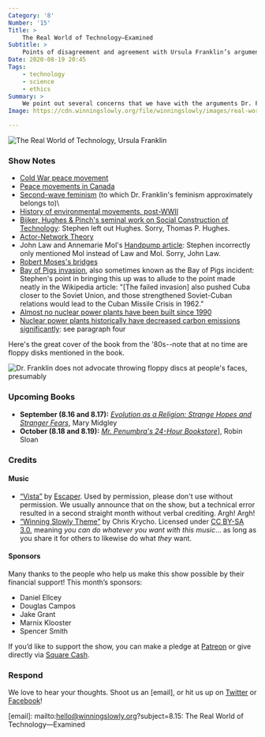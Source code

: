 ```yaml
---
Category: '8'
Number: '15'
Title: >
    The Real World of Technology—Examined
Subtitle: >
    Points of disagreement and agreement with Ursula Franklin’s arguments
Date: 2020-08-19 20:45
Tags:
    - technology
    - science
    - ethics
Summary: >
    We point out several concerns that we have with the arguments Dr. Franklin makes in her lectures-turned-book: the ineffectiveness of her holistic and prescriptive technologies frame, her deeply cynical view on policy, and other thorny places that her arguments lead (like the Soviet Union). 
Image: https://cdn.winningslowly.org/file/winningslowly/images/real-world-of-technology.jpg

---
```


![[<cite>The Real World of Technology</cite>](https://www.alibris.com/search/books/isbn/9780887846366), Ursula Franklin](https://cdn.winningslowly.org/file/winningslowly/images/real-world-of-technology.jpg)

### Show Notes

* [Cold War peace movement](https://en.wikipedia.org/wiki/Peace_movement#Anti-nuclear_movement)
* [Peace movements in Canada](https://en.wikipedia.org/wiki/Peace_movement#Canada)
* [Second-wave feminism](https://en.wikipedia.org/wiki/Second-wave_feminism) (to which Dr. Franklin's feminism approximately belongs to)\
* [History of environmental movements, post-WWII](https://en.wikipedia.org/wiki/Environmentalism#Post-war_expansion)
* [Bijker, Hughes & Pinch's seminal work on Social Construction of Technology](https://www.alibris.com/The-Social-Construction-of-Technological-Systems-Anniversary-Edition-New-Directions-in-the-Sociology-and-History-of-Technology/book/47838926?matches=9): Stephen left out Hughes. Sorry, Thomas P. Hughes.
* [Actor-Network Theory](https://en.wikipedia.org/wiki/Actor%E2%80%93network_theory)
* John Law and Annemarie Mol's [Handpump article](https://research.utwente.nl/en/publications/situating-technoscience-an-inquiry-into-spatialities): Stephen incorrectly only mentioned Mol instead of Law and Mol. Sorry, John Law. 
* [Robert Moses's bridges](https://en.wikipedia.org/wiki/Robert_Moses#Racism) 
* [Bay of Pigs invasion](https://en.wikipedia.org/wiki/Bay_of_Pigs_Invasion), also sometimes known as the Bay of Pigs incident: Stephen's point in bringing this up was to allude to the point made neatly in the Wikipedia article: "[The failed invasion] also pushed Cuba closer to the Soviet Union, and those strengthened Soviet-Cuban relations would lead to the Cuban Missile Crisis in 1962."
* [Almost no nuclear power plants have been built since 1990](https://www.eia.gov/todayinenergy/detail.php?id=30972)
* [Nuclear power plants historically have decreased carbon emissions significantly](https://www.scientificamerican.com/article/how-nuclear-power-can-stop-global-warming/): see paragraph four


Here's the great cover of the book from the '80s--note that at no time are floppy disks mentioned in the book. 

![Dr. Franklin does not advocate throwing floppy discs at people's faces, presumably](https://cdn.winningslowly.org/file/winningslowly/images/real-world-old-cover.jpg)

### Upcoming Books

- <b>September (8.16 and 8.17):</b> [<cite>Evolution as a Religion: Strange Hopes and Stranger Fears</cite>](https://www.alibris.com/Evolution-as-a-Religion-Strange-Hopes-and-Stranger-Fears-Mary-Midgley/book/2179950), Mary Midgley
- <b>October (8.18 and 8.19):</b> [<cite>Mr. Penumbra's 24-Hour Bookstore</cite>](https://www.alibris.com/search/books/isbn/9781250037756)], Robin Sloan

### Credits

#### Music

- [“Vista”](https://escapermusic.bandcamp.com/track/vista) by [Escaper](https://www.escapermusic.com/). Used by permission, please don't use without permission. We usually announce that on the show, but a technical error resulted in a second straight month without verbal crediting. Argh! Argh!
- [“Winning Slowly Theme”](https://soundcloud.com/chriskrycho/winning-slowly) by Chris Krycho. Licensed under [CC BY-SA 3.0](https://creativecommons.org/licenses/by-sa/3.0/), meaning *you can do whatever you want with this music*… as long as you share it for others to likewise do what *they* want.

#### Sponsors

Many thanks to the people who help us make this show possible by their financial support! This month’s sponsors:

- Daniel Ellcey
- Douglas Campos
- Jake Grant
- Marnix Klooster
- Spencer Smith

If you’d like to support the show, you can make a pledge at <a href='https://www.patreon.com/winningslowly' rel='payment'>Patreon</a> or give directly via [Square Cash](https://cash.me/$winningslowly).

### Respond

We love to hear your thoughts. Shoot us an [email], or hit us up on [Twitter](https://www.twitter.com/winningslowly) or [Facebook](https://www.facebook.com/winningslowlypodcast)!

[email]: mailto:hello@winningslowly.org?subject=8.15: The Real World of Technology—Examined
